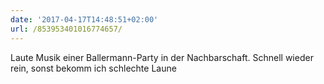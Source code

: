 ```yaml
---
date: '2017-04-17T14:48:51+02:00'
url: /853953401016774657/
---
```

Laute Musik einer Ballermann-Party in der Nachbarschaft. Schnell wieder rein, sonst bekomm ich schlechte Laune
